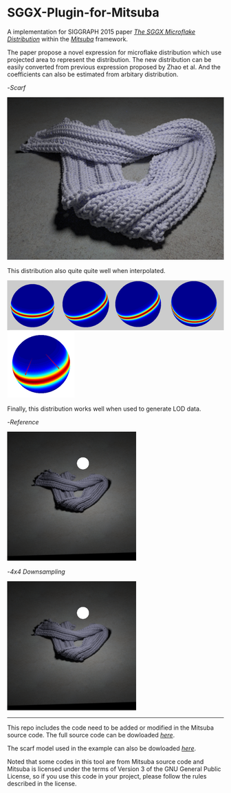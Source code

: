 # SGGX-Plugin-for-Mitsuba
A implementation for SIGGRAPH 2015 paper [*The SGGX Microflake Distribution*](https://drive.google.com/file/d/0BzvWIdpUpRx_dXJIMk9rdEdrd00/view?usp=sharing) within the [*Mitsuba*](www.mitsuba-renderer.org/) framework.

The paper propose a novel expression for microflake distribution which use projected area to represent the distribution. The new distribution can be easily converted from previous expression proposed by Zhao et al. And the coefficients can also be estimated from arbitary distribution. 

-*Scarf*

![scarf](./Result/scarf_sggx_highquality.png)


This distribution also quite quite well when interpolated. 

![intepolate1](./Result/interpolate.png) 
![intepolate2](./Result/clipboard.png)

Finally, this distribution works well when used to generate LOD data.

-*Reference*

![lod0](./Result/lod2/scarf_s_lod0.png) 

-*4x4 Downsampling*

![lod1](./Result/lod2/scarf_s_slod2_dlod2.png)

- - -
This repo includes the code need to be added or modified in the Mitsuba source code. The full source code can be dowloaded [*here*](http://www.mitsuba-renderer.org/download.html). 

The scarf model used in the example can also be dowloaded [*here*](http://www.mitsuba-renderer.org/download.html).

Noted that some codes in this tool are from Mitsuba source code and Mitsuba is licensed under the terms of Version 3 of the GNU General Public License, so if you use this code in your project, please follow the rules described in the license.
